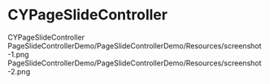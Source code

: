 # CYPageSlideController
CYPageSlideController
PageSlideControllerDemo/PageSlideControllerDemo/Resources/screenshot-1.png
PageSlideControllerDemo/PageSlideControllerDemo/Resources/screenshot-2.png
